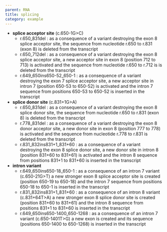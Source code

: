 ```yaml
---
parent: RNA
title: splicing
category: example
---
```


*	**splice acceptor site** (c.650-1G>C)
	*	r.650\_831del
	: as a consequence of a variant destroying the exon 8 splice acceptor site, the sequence from nucleotide r.650 to r.831 (exon 8) is deleted from the transcript
	*	r.650\_712del
	: as a consequence of a variant destroying the exon 8 splice acceptor site, a new acceptor site in exon 8 (position 712 to 713) is activated and the sequence from nucleotide r.650 to r.712 is is deleted from the transcript
	*	r.649\_650ins650-52\_650-1
	: as a consequence of a variant destroying the exon 7 splice acceptor site, a new acceptor site in intron 7 (position 650-53 to 650-52) is activated and the intron 7 sequence from positions 650-53 to 650-52 is inserted in the transcript
*	**splice donor site** (c.831+1G>A)
	*	r.650\_831del
	: as a consequence of a variant destroying the exon 8 splice donor site, the sequence from nucleotide r.650 to r.831 (exon 8) is deleted from the transcript
	*	r.778\_831del
	: as a consequence of a variant destroying the exon 8 donor acceptor site, a new donor site in exon 8 (position 777 to 778) is activated and the sequence from nucleotide r.778 to r.831 is deleted from the transcript
	*	r.831\_832ins831+1\_831+60
	: as a consequence of a variant destroying the exon 8 splice donor site, a new donor site in intron 8 (position 831+60 to 831+61) is activated and the intron 8 sequence from positions 831+1 to 831+60 is inserted in the transcript
*	**intron variant**
	*	r.649\_650ins650-18\_650-1
	: as a consequence of an intron 7 variant (c.650-21G>T) a new stronger exon 8 splice acceptor site is created (position 650-19 to 650-18) and the intron 7 sequence from positions 650-18 to 650-1 is inserted in the transcript
	*	r.831\_832ins831+1\_831+60
	: as a consequence of an intron 8 variant (c.831+64T>A) a new stronger exon 8 splice donor site is created (position 831+60 to 831+61) and the intron 8 sequence from positions 831+1 to 831+60 is inserted in the transcript
	*	r.649\_650ins650-1400\_650-1268
	: as a consequence of an intron 7 variant (c.650-1401T>G) a new exon is created and its sequence (positions 650-1400 to 650-1268) is inserted in the transcript